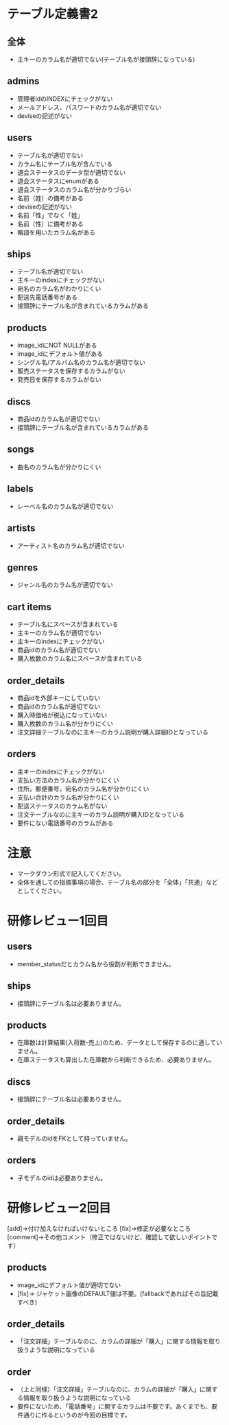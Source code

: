 # テーブル定義書2
## 全体
- 主キーのカラム名が適切でない(テーブル名が接頭辞になっている)

## admins
- 管理者idのINDEXにチェックがない
- メールアドレス，パスワードのカラム名が適切でない
- deviseの記述がない

## users
- テーブル名が適切でない
- カラム名にテーブル名が含んでいる
- 退会ステータスのデータ型が適切でない
- 退会ステータスにenumがある
- 退会ステータスのカラム名が分かりづらい
- 名前（姓）の備考がある
- deviseの記述がない
- 名前「性」でなく「姓」
- 名前（性）に備考がある
- 略語を用いたカラム名がある

## ships
- テーブル名が適切でない
- 主キーのindexにチェックがない
- 宛名のカラム名がわかりにくい
- 配送先電話番号がある
- 接頭辞にテーブル名が含まれているカラムがある

## products
- image_idにNOT NULLがある
- image_idにデフォルト値がある
- シングル名/アルバム名のカラム名が適切でない
- 販売ステータスを保存するカラムがない
- 発売日を保存するカラムがない

## discs
- 商品idのカラム名が適切でない
- 接頭辞にテーブル名が含まれているカラムがある

## songs
- 曲名のカラム名が分かりにくい

## labels
- レーベル名のカラム名が適切でない

## artists
- アーティスト名のカラム名が適切でない

## genres
- ジャンル名のカラム名が適切でない

## cart items
- テーブル名にスペースが含まれている 
- 主キーのカラム名が適切でない
- 主キーのindexにチェックがない
- 商品idのカラム名が適切でない
- 購入枚数のカラム名にスペースが含まれている

## order_details
- 商品idを外部キーにしていない
- 商品idのカラム名が適切でない
- 購入時価格が税込になっていない
- 購入枚数のカラム名が分かりにくい
- 注文詳細テーブルなのに主キーのカラム説明が購入詳細IDとなっている

## orders
- 主キーのindexにチェックがない
- 支払い方法のカラム名が分かりにくい
- 住所，郵便番号，宛名のカラム名が分かりにくい
- 支払い合計のカラム名が分かりにくい
- 配送ステータスのカラム名がない
- 注文テーブルなのに主キーのカラム説明が購入IDとなっている
- 要件にない電話番号のカラムがある


# 注意
* マークダウン形式で記入してください。
* 全体を通しての指摘事項の場合、テーブル名の部分を「全体」「共通」などとしてください。

# 研修レビュー1回目
## users
- member_statusだとカラム名から役割が判断できません。

## ships
- 接頭辞にテーブル名は必要ありません。

## products
- 在庫数は計算結果(入荷数-売上)のため、データとして保存するのに適していません。
- 在庫ステータスも算出した在庫数から判断できるため、必要ありません。

## discs
- 接頭辞にテーブル名は必要ありません。

## order_details
- 親モデルのidをFKとして持っていません。

## orders
- 子モデルのidは必要ありません。

# 研修レビュー2回目
[add]→付け加えなければいけないところ
[fix]→修正が必要なところ
[comment]→その他コメント（修正ではないけど、確認して欲しいポイントです）

## products
- image_idにデフォルト値が適切でない
-  [fix]→ ジャケット画像のDEFAULT値は不要。(fallbackであればその旨記載すべき)

## order_details
- 「注文詳細」テーブルなのに、カラムの詳細が「購入」に関する情報を取り扱うような説明になっている

## order
- （上と同様）「注文詳細」テーブルなのに、カラムの詳細が「購入」に関する情報を取り扱うような説明になっている
- 要件にないため、「電話番号」に関するカラムは不要です。あくまでも、要件通りに作るというのが今回の目標です。
